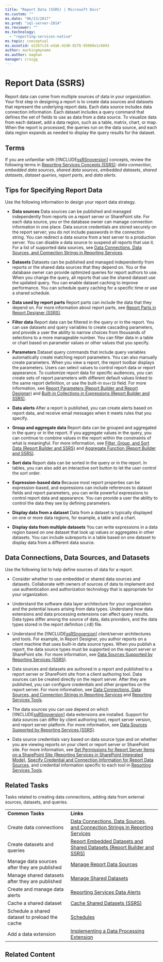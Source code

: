 ```yaml
---
title: "Report Data (SSRS) | Microsoft Docs"
ms.custom: ""
ms.date: "06/13/2017"
ms.prod: "sql-server-2014"
ms.reviewer: ""
ms.technology: 
  - "reporting-services-native"
ms.topic: conceptual
ms.assetid: e22b7c24-edab-42d6-82f6-95068e1c6043
author: markingmyname
ms.author: maghan
manager: craigg
---
```

# Report Data (SSRS)
  Report data can come from multiple sources of data in your organization. Your first step in designing a report is to create data sources and datasets that represent the underlying report data. Each data source includes data connection information. Each dataset includes a query command that defines the set of fields to use as data from a data source. To visualize data from each dataset, add a data region, such as a table, matrix, chart, or map. When the report is processed, the queries run on the data source, and each data region expands as needed to display the query results for the dataset.  
  
##  <a name="BkMk_ReportDataTerms"></a> Terms  
 If you are unfamiliar with [!INCLUDE[ssRSnoversion](../../includes/ssrsnoversion-md.md)] concepts, review the following terms in [Reporting Services Concepts &#40;SSRS&#41;](../reporting-services-concepts-ssrs.md): *data connection*, *embedded data sources*, *shared data sources*, *embedded datasets*, *shared datasets*, *dataset queries*, *report parts*, and *data alerts*.  
  
##  <a name="BkMk_ReportDataTips"></a> Tips for Specifying Report Data  
 Use the following information to design your report data strategy.  
  
-   **Data sources** Data sources can be published and managed independently from reports on a report server or SharePoint site. For each data source, you or the database owner can manage connection information in one place. Data source credentials are stored securely on the report server; you do not include passwords in the connection string. You can redirect a data source from a test server to a production server. You can disable a data source to suspend all reports that use it. For a list of supported data sources, see [Data Connections, Data Sources, and Connection Strings in Reporting Services](../data-connections-data-sources-and-connection-strings-in-reporting-services.md).  
  
-   **Datasets** Datasets can be published and managed independently from reports or the shared data sources that they depend on. You or the database owner can provide optimized queries for report authors to use. When you change the query, all reports that use the shared dataset use the updated query. You can enable dataset caching to improve performance. You can schedule query caching for a specific time or use a shared schedule.  
  
-   **Data used by report parts** Report parts can include the data that they depend on. For more information about report parts, see [Report Parts in Report Designer &#40;SSRS&#41;](../report-design/report-parts-in-report-designer-ssrs.md).  
  
-   **Filter data** Report data can be filtered in the query or in the report. You can use datasets and query variables to create cascading parameters, and provide a user the ability to narrow choices from thousands of selections to a more manageable number. You can filter data in a table or chart based on parameter values or other values that you specify.  
  
-   **Parameters** Dataset query commands that include query variables automatically create matching report parameters. You can also manually create parameters. When you view a report, the report toolbar displays the parameters. Users can select values to control report data or report appearance. To customize report data for specific audiences, you can create sets of report parameters with different default values linked to the same report definition, or use the built-in `UserID` field. For more information, see [Report Parameters &#40;Report Builder and Report Designer&#41;](../report-design/report-parameters-report-builder-and-report-designer.md) and [Built-in Collections in Expressions &#40;Report Builder and SSRS&#41;](../report-design/built-in-collections-in-expressions-report-builder.md).  
  
-   **Data alerts** After a report is published, you can create alerts based on report data, and receive email messages when it meets rules that you specify.  
  
-   **Group and aggregate data** Report data can be grouped and aggregated in the query or in the report. If you aggregate values in the query, you can continue to combine values in the report within the constraints of what is meaningful.  For more information, see [Filter, Group, and Sort Data &#40;Report Builder and SSRS&#41;](../report-design/filter-group-and-sort-data-report-builder-and-ssrs.md) and [Aggregate Function &#40;Report Builder and SSRS&#41;](../report-design/report-builder-functions-aggregate-function.md).  
  
-   **Sort data** Report data can be sorted in the query or in the report. In tables, you can also add an interactive sort button to let the user control the sort order.  
  
-   **Expression-based data** Because most report properties can be expression-based, and expressions can include references to dataset fields and report parameters, you can write powerful expressions to control report data and appearance. You can provide a user the ability to control the data they see by defining parameters.  
  
-   **Display data from a dataset** Data from a dataset is typically displayed on one or more data regions, for example, a table and a chart.  
  
-   **Display data from multiple datasets**  You can write expressions in a data region based on one dataset that look up values or aggregates in other datasets. You can include subreports in a table based on one dataset to display data from a different data source.  
  
## Data Connections, Data Sources, and Datasets  
 Use the following list to help define sources of data for a report.  
  
-   Consider whether to use embedded or shared data sources and datasets. Collaborate with owners of sources of data to implement and use authentication and authorization technology that is appropriate for your organization.  
  
-   Understand the software data layer architecture for your organization and the potential issues arising from data types. Understand how data extensions and data processing extensions can affect query results. Data types differ among the source of data, data providers, and the data types stored in the report definition (.rdl) file.  
  
-   Understand the [!INCLUDE[ssRSnoversion](../../includes/ssrsnoversion-md.md)] client/server architectures and tools. For example, in Report Designer, you author reports on a client machine that uses built-in data source types. When you publish a report, the data source types must be supported on the report server or SharePoint site.  For more information, see [Data Sources Supported by Reporting Services &#40;SSRS&#41;](../create-deploy-and-manage-mobile-and-paginated-reports.md).  
  
-   Data sources and datasets are authored in a report and published to a report server or SharePoint site from a client authoring tool. Data sources can be created directly on the report server. After they are published, you can configure credentials and other properties on the report server. For more information, see [Data Connections, Data Sources, and Connection Strings in Reporting Services](../data-connections-data-sources-and-connection-strings-in-reporting-services.md) and [Reporting Services Tools](../tools/reporting-services-tools.md).  
  
-   The data sources you can use depend on which [!INCLUDE[ssRSnoversion](../../includes/ssrsnoversion-md.md)] data extensions are installed. Support for data sources can differ by client authoring tool, report server version, and report server platform. For more information, see [Data Sources Supported by Reporting Services &#40;SSRS&#41;](../create-deploy-and-manage-mobile-and-paginated-reports.md).  
  
-   Data source credentials vary based on data source type and on whether you are viewing reports on your client or report server or SharePoint site. For more information, see [Set Permissions for Report Server Items on a SharePoint Site &#40;Reporting Services in SharePoint Integrated Mode&#41;](../security/set-permissions-for-report-server-items-on-a-sharepoint-site.md), [Specify Credential and Connection Information for Report Data Sources](../../integration-services/connection-manager/data-sources.md), and credential information specific to each tool in [Reporting Services Tools](../tools/reporting-services-tools.md).  
  
## Related Tasks  
 Tasks related to creating data connections, adding data from external sources, datasets, and queries.  
  
|||  
|-|-|  
|**Common Tasks**|**Links**|  
|Create data connections|[Data Connections, Data Sources, and Connection Strings in Reporting Services](../data-connections-data-sources-and-connection-strings-in-reporting-services.md)|  
|Create datasets and queries|[Report Embedded Datasets and Shared Datasets &#40;Report Builder and SSRS&#41;](report-embedded-datasets-and-shared-datasets-report-builder-and-ssrs.md)|  
|Manage data sources after they are published|[Manage Report Data Sources](manage-report-data-sources.md)|  
|Manage shared datasets after they are published|[Manage Shared Datasets](manage-shared-datasets.md)|  
|Create and manage data alerts|[Reporting Services Data Alerts](../tutorial-creating-a-basic-table-report-report-builder.md)|  
|Cache a shared dataset|[Cache Shared Datasets &#40;SSRS&#41;](../report-server/cache-shared-datasets-ssrs.md)|  
|Schedule a shared dataset to preload the cache|[Schedules](../subscriptions/schedules.md)|  
|Add a data extension|[Implementing a Data Processing Extension](../extensions/data-processing/implementing-a-data-processing-extension.md)|  
  
## Related Content  
  
